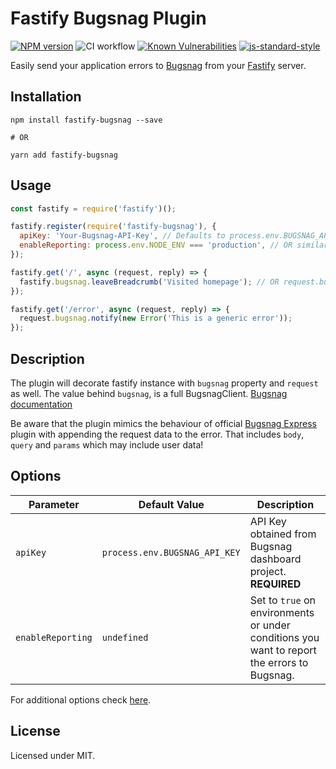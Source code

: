 # Fastify Bugsnag Plugin

[![NPM version](https://img.shields.io/npm/v/fastify-bugsnag.svg?style=flat)](https://www.npmjs.com/package/fastify-bugsnag)
![CI workflow](https://github.com/ZigaStrgar/fastify-bugsnag/workflows/fastify-bugsnag-ci/badge.svg)
[![Known Vulnerabilities](https://snyk.io/test/github/ZigaStrgar/fastify-bugsnag/badge.svg)](https://snyk.io/test/github/ZigaStrgar/fastify-bugsnag)
[![js-standard-style](https://img.shields.io/badge/code%20style-standard-brightgreen.svg?style=flat)](https://standardjs.com/)

Easily send your application errors to [Bugsnag](https://bugsnag.com) from your [Fastify](https://www.fastify.io/)
server.

## Installation

```shell
npm install fastify-bugsnag --save

# OR

yarn add fastify-bugsnag
```

## Usage

```javascript
const fastify = require('fastify')();

fastify.register(require('fastify-bugsnag'), {
  apiKey: 'Your-Bugsnag-API-Key', // Defaults to process.env.BUGSNAG_API_KEY
  enableReporting: process.env.NODE_ENV === 'production', // OR similar
});

fastify.get('/', async (request, reply) => {
  fastify.bugsnag.leaveBreadcrumb('Visited homepage'); // OR request.bugsnag.leaveBreadcrumb();
});

fastify.get('/error', async (request, reply) => {
  request.bugsnag.notify(new Error('This is a generic error'));
});
```

## Description

The plugin will decorate fastify instance with `bugsnag` property and `request` as well. The value behind `bugsnag`, is
a full BugsnagClient. [Bugsnag documentation](https://docs.bugsnag.com/platforms/javascript/)

Be aware that the plugin mimics the behaviour of
official [Bugsnag Express](https://github.com/bugsnag/bugsnag-js/tree/next/packages/plugin-express) plugin with appending
the request data to the error. That includes `body`, `query` and `params` which may include user data!

## Options

| Parameter         | Default Value                 | Description                                                                                 |
|-------------------|-------------------------------|---------------------------------------------------------------------------------------------|
| `apiKey`          | `process.env.BUGSNAG_API_KEY` | API Key obtained from Bugsnag dashboard project. **REQUIRED**                               |
| `enableReporting` | `undefined`                   | Set to `true` on environments or under conditions you want to report the errors to Bugsnag. |

For additional options check [here](https://docs.bugsnag.com/platforms/javascript/configuration-options/).

## License

Licensed under MIT.
